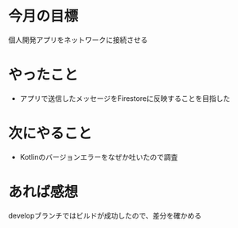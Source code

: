 # 今月の目標
個人開発アプリをネットワークに接続させる
# やったこと
* アプリで送信したメッセージをFirestoreに反映することを目指した
# 次にやること
* Kotlinのバージョンエラーをなぜか吐いたので調査
# あれば感想
developブランチではビルドが成功したので、差分を確かめる
